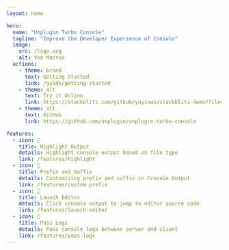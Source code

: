 ```yaml
---
layout: home

hero:
  name: "Unplugin Turbo Console"
  tagline: "Improve the Developer Experience of Console"
  image:
    src: /logo.svg
    alt: Vue Macros
  actions:
    - theme: brand
      text: Getting Started
      link: /guide/getting-started
    - theme: alt
      text: Try it Online
      link: https://stackblitz.com/github/yuyinws/stackblitz-demo?file=src%2FApp.vue
    - theme: alt
      text: GitHub
      link: https://github.com/unplugin/unplugin-turbo-console

features:
  - icon: 🎨
    title: Highlight Output
    details: Highlight console output based on file type
    link: /features/highlight
  - icon: 📝
    title: Prefix and Suffix
    details: Customizing prefix and suffix in Ccnsole Output
    link: /features/custom-prefix
  - icon: 🔦
    title: Launch Editor
    details: Click console output to jump to editor source code
    link: /features/launch-editor
  - icon: 🚚
    title: Pass Logs
    details: Pass console logs between server and client
    link: /features/pass-logs
---
```

